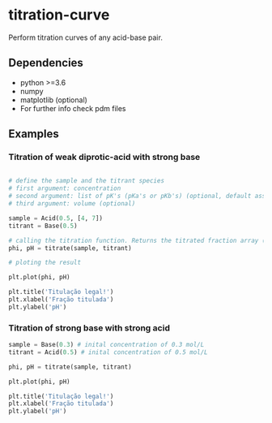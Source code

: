 # titration-curve
Perform titration curves of any acid-base pair.

## Dependencies
- python >=3.6
- numpy
- matplotlib (optional)
- For further info check pdm files

## Examples

### Titration of weak diprotic-acid with strong base
```python

# define the sample and the titrant species
# first argument: concentration
# second argument: list of pK's (pKa's or pKb's) (optional, default assumes strong acid/base)
# third argument: volume (optional)

sample = Acid(0.5, [4, 7])
titrant = Base(0.5)

# calling the titration function. Returns the titrated fraction array (phi) and the pH array
phi, pH = titrate(sample, titrant)

# ploting the result

plt.plot(phi, pH)

plt.title('Titulação legal!')
plt.xlabel('Fração titulada')
plt.ylabel('pH')
```

### Titration of strong base with strong acid
```python
sample = Base(0.3) # inital concentration of 0.3 mol/L
titrant = Acid(0.5) # inital concentration of 0.5 mol/L

phi, pH = titrate(sample, titrant)

plt.plot(phi, pH)

plt.title('Titulação legal!')
plt.xlabel('Fração titulada')
plt.ylabel('pH')
```